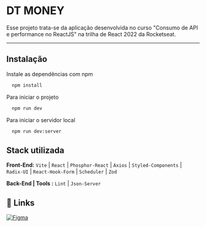 # DT MONEY

Esse projeto trata-se da aplicação desenvolvida no curso "Consumo de API e performance no ReactJS" na trilha de React 2022 da Rocketseat.

****
## Instalação

Instale as dependências com npm

```bash
  npm install
```

Para iniciar o projeto

```bash
  npm run dev
```

Para iniciar o servidor local

```bash
  npm run dev:server
```
    
## Stack utilizada

**Front-End:** `Vite` | `React` | `Phosphor-React` | `Axios` | `Styled-Components` | `Radix-UI` | `React-Hook-Form` | `Scheduler` | `Zod` 

**Back-End | Tools :** `Lint` | `Json-Server`

## 🔗 Links
[![Figma](https://img.shields.io/badge/Projeto%20-no%20Figma-blue)](https://www.figma.com/community/file/1138814493269096792/DT-Money)
